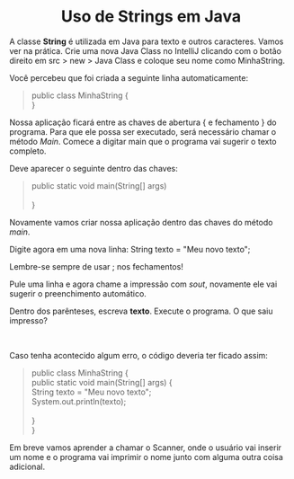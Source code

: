 <h1 align="center">Uso de Strings em Java</h1>

<p>A classe <strong>String</strong> é utilizada em Java para texto e outros caracteres. Vamos ver na prática. Crie uma nova Java Class no IntelliJ clicando com o botão direito em src > new > Java Class e coloque seu nome como MinhaString.</p>
<p>Você percebeu que foi criada a seguinte linha automaticamente:</p>
<blockquote>
public class MinhaString {<br>
}
</blockquote>
<p>Nossa aplicação ficará entre as chaves de abertura { e fechamento } do programa. Para que ele possa ser executado, será necessário chamar o método <i>Main</i>. Comece a digitar main que o programa vai sugerir o texto completo.</p>
<p>Deve aparecer o seguinte dentro das chaves:</p>
<blockquote>
public static void main(String[] args) <br>
        <br>
    }
</blockquote>
<p>Novamente vamos criar nossa aplicação dentro das chaves do método <i>main</i>.</p>
<p>Digite agora em uma nova linha: String texto = "Meu novo texto";</p>
<p>Lembre-se sempre de usar ; nos fechamentos!</p>
<p>Pule uma linha e agora chame a impressão com <i>sout</i>, novamente ele vai sugerir o preenchimento automático.</p>
<p>Dentro dos parênteses, escreva <strong>texto</strong>. Execute o programa. O que saiu impresso?</p>
<br>
<p>Caso tenha acontecido algum erro, o código deveria ter ficado assim:</p>
<blockquote>
public class MinhaString {<br>
    public static void main(String[] args) {<br>
        String texto = "Meu novo texto";<br>
        System.out.println(texto);<br>
<br>
    }<br>
}<br>
</blockquote>
<p>Em breve vamos aprender a chamar o Scanner, onde o usuário vai inserir um nome e o programa vai imprimir o nome junto com alguma outra coisa adicional.</p>
